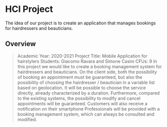 # HCI Project
The idea of our project is to create an application that manages bookings for hairdressers and beauticians.
## Overview
> Academic Year: 2020-2021
> Project Title: Mobile Application for hairstylers
> Students: Giacomo Ravara and Simone Casini
> CFUs: 9
In this project we would like to create a booking management system for hairdressers and beauticians. On the client side, both the possibility of booking an appointment must be guaranteed, but also the possibility of choosing the hairdresser / beautician in a variable list based on geolocation. It will be possible to choose the service directly, already characterized by a duration. Furthermore, compared to the existing systems, the possibility to modify and cancel appointments will be guaranteed.
Customers will also receive a notification on their smartphone
Professionals will be provided with a booking management system, which can always be consulted and modified.
